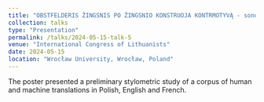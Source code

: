 ```yaml
---
title: "OBSTFELDERIS ŽINGSNIS PO ŽINGSNIO KONSTRUOJA KONTRMOTYVĄ - sonority scale in Lithuanian (co-author: Adrian Kędzior)"
collection: talks
type: "Presentation"
permalink: /talks/2024-05-15-talk-5
venue: "International Congress of Lithuanists"
date: 2024-05-15
location: "Wrocław University, Wrocław, Poland"
---
```


The poster presented a preliminary stylometric study of a corpus of human and machine translations in Polish, English and French.